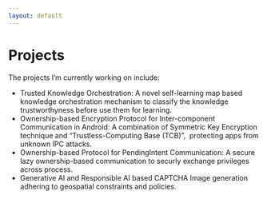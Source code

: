 ```yaml
---
layout: default
---
```


# Projects

The projects I’m currently working on include:

+ Trusted Knowledge Orchestration: A novel self-learning map based knowledge orchestration mechanism to classify the knowledge trustworthyness before use them for learning. 
+ Ownership-based Encryption Protocol for Inter-component Communication in Android: A combination of Symmetric Key Encryption technique and “Trustless-Computing Base (TCB)”,  protecting apps from unknown IPC attacks.
+ Ownership-based Protocol for PendingIntent Communication: A secure lazy ownership-based communication to securly exchange privileges across process.
+ Generative AI and Responsible AI based CAPTCHA Image generation adhering to geospatial constraints and policies.
